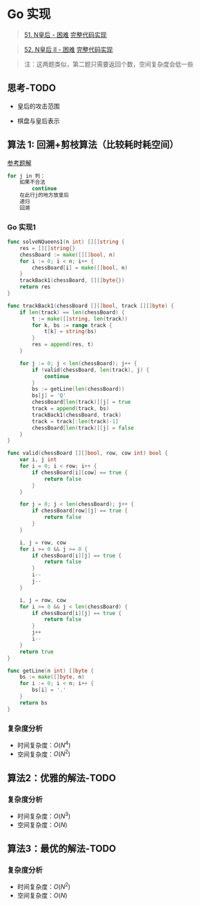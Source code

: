 # Go 实现

> [51. N皇后 - 困难](https://leetcode-cn.com/problems/n-queens/)
> [完整代码实现](https://github.com/bingohuang/go-codes/blob/master/leetcode/editor/cn/p51_d3_NQueens_test.go)

> [52. N皇后 II - 困难](https://leetcode-cn.com/problems/n-queens-ii/)
> [完整代码实现](https://github.com/bingohuang/go-codes/blob/master/leetcode/editor/cn/p52_d3_NQueensIi_test.go)

> 注：这两题类似，第二题只需要返回个数，空间复杂度会低一些

## 思考-TODO
- 皇后的攻击范围

- 棋盘与皇后表示


## 算法 1: 回溯+剪枝算法（比较耗时耗空间）
[参考题解](https://leetcode-cn.com/problems/n-queens/solution/golanghui-su-by-sealyun/)

```go
for j in 列：
    如果不合法
        continue
    在此行j的地方放皇后
    递归
    回溯
```

### Go 实现1
```go
func solveNQueens1(n int) [][]string {
	res = [][]string{}
	chessBoard := make([][]bool, n)
	for i := 0; i < n; i++ {
		chessBoard[i] = make([]bool, n)
	}
	trackBack1(chessBoard, [][]byte{})
	return res
}

func trackBack1(chessBoard [][]bool, track [][]byte) {
	if len(track) == len(chessBoard) {
		t := make([]string, len(track))
		for k, bs := range track {
			t[k] = string(bs)
		}
		res = append(res, t)
	}

	for j := 0; j < len(chessBoard); j++ {
		if !valid(chessBoard, len(track), j) {
			continue
		}
		bs := getLine(len(chessBoard))
		bs[j] = 'Q'
		chessBoard[len(track)][j] = true
		track = append(track, bs)
		trackBack1(chessBoard, track)
		track = track[:len(track)-1]
		chessBoard[len(track)][j] = false
	}
}

func valid(chessBoard [][]bool, row, cow int) bool {
	var i, j int
	for i = 0; i < row; i++ {
		if chessBoard[i][cow] == true {
			return false
		}
	}

	for j = 0; j < len(chessBoard); j++ {
		if chessBoard[row][j] == true {
			return false
		}
	}

	i, j = row, cow
	for i >= 0 && j >= 0 {
		if chessBoard[i][j] == true {
			return false
		}
		i--
		j--
	}

	i, j = row, cow
	for i >= 0 && j < len(chessBoard) {
		if chessBoard[i][j] == true {
			return false
		}
		j++
		i--
	}
	return true
}

func getLine(n int) []byte {
	bs := make([]byte, n)
	for i := 0; i < n; i++ {
		bs[i] = '.'
	}
	return bs
}
```
### 复杂度分析
- 时间复杂度：$O(N^4)$
- 空间复杂度：$O(N^2)$

## 算法2：优雅的解法-TODO


### 复杂度分析
- 时间复杂度：$O(N^3)$
- 空间复杂度：$O(N)$

## 算法3：最优的解法-TODO

### 复杂度分析
- 时间复杂度：$O(N^2)$
- 空间复杂度：$O(N)$